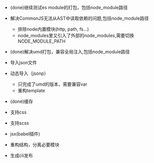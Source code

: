 - (done)继续测试es module的打包，包括node_module路径

- 解决CommonJS无法从AST中读取依赖的问题,包括node_module路径
  - 排除node内置模块(http, path, fs...)
  - node_modules里又引入了外部的node_modules,需要切换NODE_MODULE_PATH

- (done)解决umd打包，兼容全局注入,包括node_module路径

- 导入json文件

- 动态导入（jsonp）
  - 只完成了umd的版本，需要兼容var
  - 重构template

- (done)缓存

- 支持css

- 支持scss

- jsx(babel插件)

- 重构结构，分离必要模块

- 生成cli发布
